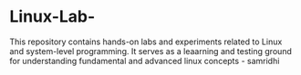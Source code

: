 # Linux-Lab-
This repository contains hands-on labs and experiments related  to Linux and system-level programming. It serves as a leaarning and testing ground for understanding fundamental and advanced linux concepts - samridhi
